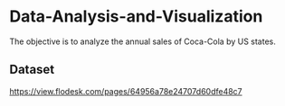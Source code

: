 # Data-Analysis-and-Visualization
The objective is to analyze the annual sales of Coca-Cola by US states. 

## Dataset 
https://view.flodesk.com/pages/64956a78e24707d60dfe48c7
